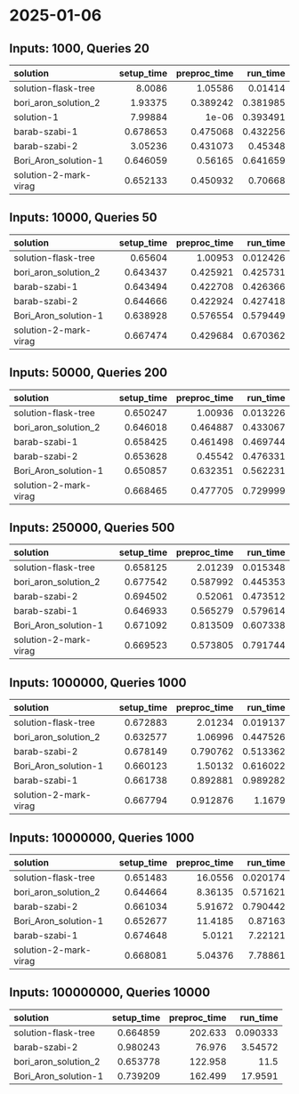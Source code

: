 # 2025-01-06

## Inputs: 1000, Queries 20

| solution              |   setup_time |   preproc_time |   run_time |
|:----------------------|-------------:|---------------:|-----------:|
| solution-flask-tree   |     8.0086   |       1.05586  |   0.01414  |
| bori_aron_solution_2  |     1.93375  |       0.389242 |   0.381985 |
| solution-1            |     7.99884  |       1e-06    |   0.393491 |
| barab-szabi-1         |     0.678653 |       0.475068 |   0.432256 |
| barab-szabi-2         |     3.05236  |       0.431073 |   0.45348  |
| Bori_Aron_solution-1  |     0.646059 |       0.56165  |   0.641659 |
| solution-2-mark-virag |     0.652133 |       0.450932 |   0.70668  |

## Inputs: 10000, Queries 50

| solution              |   setup_time |   preproc_time |   run_time |
|:----------------------|-------------:|---------------:|-----------:|
| solution-flask-tree   |     0.65604  |       1.00953  |   0.012426 |
| bori_aron_solution_2  |     0.643437 |       0.425921 |   0.425731 |
| barab-szabi-1         |     0.643494 |       0.422708 |   0.426366 |
| barab-szabi-2         |     0.644666 |       0.422924 |   0.427418 |
| Bori_Aron_solution-1  |     0.638928 |       0.576554 |   0.579449 |
| solution-2-mark-virag |     0.667474 |       0.429684 |   0.670362 |

## Inputs: 50000, Queries 200

| solution              |   setup_time |   preproc_time |   run_time |
|:----------------------|-------------:|---------------:|-----------:|
| solution-flask-tree   |     0.650247 |       1.00936  |   0.013226 |
| bori_aron_solution_2  |     0.646018 |       0.464887 |   0.433067 |
| barab-szabi-1         |     0.658425 |       0.461498 |   0.469744 |
| barab-szabi-2         |     0.653628 |       0.45542  |   0.476331 |
| Bori_Aron_solution-1  |     0.650857 |       0.632351 |   0.562231 |
| solution-2-mark-virag |     0.668465 |       0.477705 |   0.729999 |

## Inputs: 250000, Queries 500

| solution              |   setup_time |   preproc_time |   run_time |
|:----------------------|-------------:|---------------:|-----------:|
| solution-flask-tree   |     0.658125 |       2.01239  |   0.015348 |
| bori_aron_solution_2  |     0.677542 |       0.587992 |   0.445353 |
| barab-szabi-2         |     0.694502 |       0.52061  |   0.473512 |
| barab-szabi-1         |     0.646933 |       0.565279 |   0.579614 |
| Bori_Aron_solution-1  |     0.671092 |       0.813509 |   0.607338 |
| solution-2-mark-virag |     0.669523 |       0.573805 |   0.791744 |

## Inputs: 1000000, Queries 1000

| solution              |   setup_time |   preproc_time |   run_time |
|:----------------------|-------------:|---------------:|-----------:|
| solution-flask-tree   |     0.672883 |       2.01234  |   0.019137 |
| bori_aron_solution_2  |     0.632577 |       1.06996  |   0.447526 |
| barab-szabi-2         |     0.678149 |       0.790762 |   0.513362 |
| Bori_Aron_solution-1  |     0.660123 |       1.50132  |   0.616022 |
| barab-szabi-1         |     0.661738 |       0.892881 |   0.989282 |
| solution-2-mark-virag |     0.667794 |       0.912876 |   1.1679   |

## Inputs: 10000000, Queries 1000

| solution              |   setup_time |   preproc_time |   run_time |
|:----------------------|-------------:|---------------:|-----------:|
| solution-flask-tree   |     0.651483 |       16.0556  |   0.020174 |
| bori_aron_solution_2  |     0.644664 |        8.36135 |   0.571621 |
| barab-szabi-2         |     0.661034 |        5.91672 |   0.790442 |
| Bori_Aron_solution-1  |     0.652677 |       11.4185  |   0.87163  |
| barab-szabi-1         |     0.674648 |        5.0121  |   7.22121  |
| solution-2-mark-virag |     0.668081 |        5.04376 |   7.78861  |

## Inputs: 100000000, Queries 10000

| solution             |   setup_time |   preproc_time |   run_time |
|:---------------------|-------------:|---------------:|-----------:|
| solution-flask-tree  |     0.664859 |        202.633 |   0.090333 |
| barab-szabi-2        |     0.980243 |         76.976 |   3.54572  |
| bori_aron_solution_2 |     0.653778 |        122.958 |  11.5      |
| Bori_Aron_solution-1 |     0.739209 |        162.499 |  17.9591   |